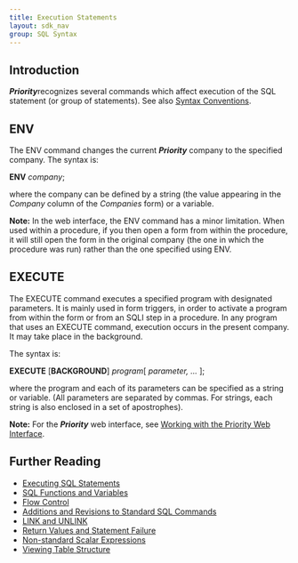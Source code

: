 ```yaml
---
title: Execution Statements
layout: sdk_nav
group: SQL Syntax
---
```


## Introduction

***Priority***recognizes several commands which affect execution of the
SQL statement (or group of statements). See also [Syntax
Conventions](SQL-Syntax#Syntax-Conventions ).

## ENV

The ENV command changes the current ***Priority*** company to the
specified company. The syntax is:

**ENV** *company*;

where the company can be defined by a string (the value appearing in the
*Company* column of the *Companies* form) or a variable.


**Note:** In the web interface, the ENV command has a minor limitation.
When used within a procedure, if you then open a form from within the
procedure, it will still open the form in the original company (the one
in which the procedure was run) rather than the one specified using ENV.

## EXECUTE

The EXECUTE command executes a specified program with designated
parameters. It is mainly used in form triggers, in order to activate a
program from within the form or from an SQLI step in a procedure. In any
program that uses an EXECUTE command, execution occurs in the present
company. It may take place in the background.

The syntax is:

**EXECUTE** [**BACKGROUND**] *program*\[ *parameter, \...* \];

where the program and each of its parameters can be specified as a
string or variable. (All parameters are separated by commas. For
strings, each string is also enclosed in a set of apostrophes).
<!-- TODO: Fix focus to web interface -->
**Note:** For the ***Priority*** web interface, see [Working with the
Priority Web
Interface](Working-with-the-Priority-Web-Interface ).

## Further Reading 

-   [Executing SQL Statements](Executing-SQL-Statements )
-   [SQL Functions and
    Variables](SQL-Functions-and-Variables )
-   [Flow Control](Flow-Control )
-   [Additions and Revisions to Standard SQL
    Commands](Additions-and-Revisions-to-Standard-SQL-Commands )
-   [LINK and UNLINK](LINK-and-UNLINK )
-   [Return Values and Statement
    Failure](Return-Values-and-Statement-Failure )
-   [Non-standard Scalar
    Expressions](Non-standard-Scalar-Expressions )
-   [Viewing Table Structure](Viewing-Table-Structure )
